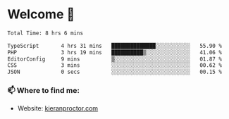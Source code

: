# Welcome 🦘

<!--START_SECTION:waka-->

```txt
Total Time: 8 hrs 6 mins

TypeScript       4 hrs 31 mins   ██████████████░░░░░░░░░░░   55.90 %
PHP              3 hrs 19 mins   ██████████▒░░░░░░░░░░░░░░   41.06 %
EditorConfig     9 mins          ▒░░░░░░░░░░░░░░░░░░░░░░░░   01.87 %
CSS              3 mins          ░░░░░░░░░░░░░░░░░░░░░░░░░   00.62 %
JSON             0 secs          ░░░░░░░░░░░░░░░░░░░░░░░░░   00.15 %
```

<!--END_SECTION:waka-->

### 📫 Where to find me:

-   Website: [kieranproctor.com](https://kieranproctor.com/)
